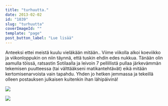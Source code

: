 ```yaml
---
title: "turhuutta."
date: 2013-02-02
id: "1039"
slug: "turhuutta"
coverImageId: ""
template: "page"
post_button_label: "Lue lisää"
---
```


Anteeksi ettei meistä kuulu vieläkään mitään.. Viime viikolla alkoi koeviikko ja viikonloppukin on niin täynnä, että tuskin ehdin edes nukkua. Tänään olin aamulla töissä, ratsastin Sotilaalla ja leivoin 7 pellillistä pullaa järkevämmän tekemisen puutteessa (tai välttääkseni matikantehtävät) eikä mitään kertomisenarvoista vain tapahdu. Yhden jo hetken jemmassa ja tekeillä olleen postauksen julkaisen kuitenkin ihan lähipäivinä!

[![](/images/2013-02-02-147.png)](http://2.bp.blogspot.com/-vuGeusr2ZxQ/UQ2GAbIzNII/AAAAAAAAFFs/yUerTu6inmU/s1600/2013-02-02-147.png)

[![](/images/ak.png)](http://1.bp.blogspot.com/-g6nw35ZN1PA/UQ2HDrXfK0I/AAAAAAAAFF0/lxrGYlq2g40/s1600/ak.png)
